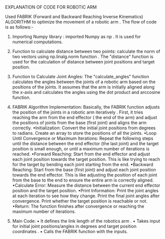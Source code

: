 EXPLANATION OF CODE FOR ROBOTIC ARM

Used FABRIK (Forward and Backward Reaching Inverse Kinematics) ALGORITHM to optimize the movement of a robotic arm .
The flow of code is as follows:-

1. Importing Numpy library : imported Numpy as np . It is used for numerical computations.

2. Function to calculate distance between two points: calculate the norm of two vectors using np.linalg.norm function . The "distance" function is used for the calculation of distance between joint positions and target position. 

3. Function to Calculate Joint Angles: The "calculate_angles" function calculates the angles between the joints of a robotic arm based on the positions of the joints. It assumes that the arm is initially aligned along the x-axis and calculates the angles using the dot product and arccosine function.

4. FABRIK Algorithm Implementation:
Basically, the FABRIK function adjusts the position of the joints in a robotic arm iteratively . First, it tries reaching the arm from the end effector ( the end of the arm) and adjust the positions of joints from the base (first joint) and aligns the arm correctly.
•Initialization: Convert the initial joint positions from degrees to radians.
Create an array to store the positions of all the joints.
•Loop Until Convergence or Maximum Iterations: Repeat the following steps until the distance between the end effector (the last joint) and the target position is small enough, or until a maximum number of iterations is reached.
•Forward Reaching: Start from the end effector and adjust each joint position towards the target position. This is like trying to reach for the target by bending each joint starting from the end.
•Backward Reaching: Start from the base (first joint) and adjust each joint position towards the end effector. This is like adjusting the position of each joint from the base to the end to ensure the entire arm is correctly aligned.
•Calculate Error: Measure the distance between the current end effector position and the target position.
•Print Information: Print the joint angles at each iteration to see how they change.
Print the final joint angles after convergence.
Print whether the target position is reachable or not.
•Return: The function finishes after convergence or reaching the maximum number of iterations.

5. Main Code:
• It defines the link length of the robotics arm .
• Takes input for initial joint positions/angles in degrees and target position coordinates .
• Calls the FABRIK function with the inputs.
